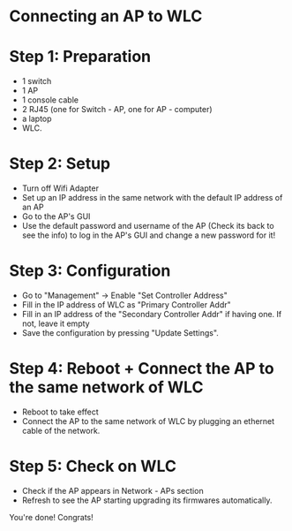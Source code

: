 # Connecting an AP to WLC

# Step 1: Preparation
- 1 switch
- 1 AP
- 1 console cable
- 2 RJ45 (one for Switch - AP, one for AP - computer)
- a laptop
- WLC.

# Step 2: Setup
- Turn off Wifi Adapter
- Set up an IP address in the same network with the default IP address of an AP
- Go to the AP's GUI
- Use the default password and username of the AP (Check its back to see the info) to log in the AP's GUI and change a new password for it!

# Step 3: Configuration
- Go to "Management" -> Enable "Set Controller Address"
- Fill in the IP address of WLC as "Primary Controller Addr"
- Fill in an IP address of the "Secondary Controller Addr" if having one. If not, leave it empty
- Save the configuration by pressing "Update Settings".

# Step 4: Reboot + Connect the AP to the same network of WLC
- Reboot to take effect
- Connect the AP to the same network of WLC by plugging an ethernet cable of the network.

# Step 5: Check on WLC
- Check if the AP appears in Network - APs section
- Refresh to see the AP starting upgrading its firmwares automatically.

You're done! Congrats!
